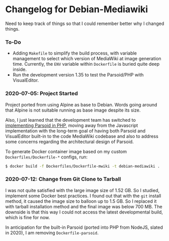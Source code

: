 # Changelog for Debian-Mediawiki

Need to keep track of things so that I could remember better why I changed things.

### To-Do

- Adding `Makefile` to simplify the build process, with variable management to select which version of MediaWiki at image generation time. Currently, the `ENV` variable within `Dockerfile` is buried quite deep inside.
- Run the development version 1.35 to test the Parsoid/PHP with VisualEditor.
 
### 2020-07-05: Project Started

Project ported from using Alpine as base to Debian. Words going around that Alpine is not suitable running as base image despite its size.

Also, I just learned that the development team has switched to [implementing Parsoid in PHP](https://www.mediawiki.org/wiki/Parsoid/PHP), moving away from the Javascript implementation with the long-term goal of having both Parsoid and VisualEditor built-in to the code MediaWiki codebase and also to address some concerns regarding the architectural design of Parsoid.

To generate Docker container image based on my custom `Dockerfiles/Dockerfile-*` configs, run:

```bash
$ docker build -f Dockerfiles/Dockerfile-mwiki -t debian-mediawiki .
```

### 2020-07-12: Change from Git Clone to Tarball

I was not quite satisfied with the large image size of 1.52 GB. So I studied, implement some Docker best practices. I found out that with the `git` install method, it caused the image size to balloon up to 1.5 GB. So I replaced it with tarball installation method and the final image was below 700 MB. The downside is that this way I could not access the latest developmental build, which is fine for now.

In anticipation for the built-in Parsoid (ported into PHP from NodeJS, slated in 2020), I am removing `Dockerfile-parsoid`.
